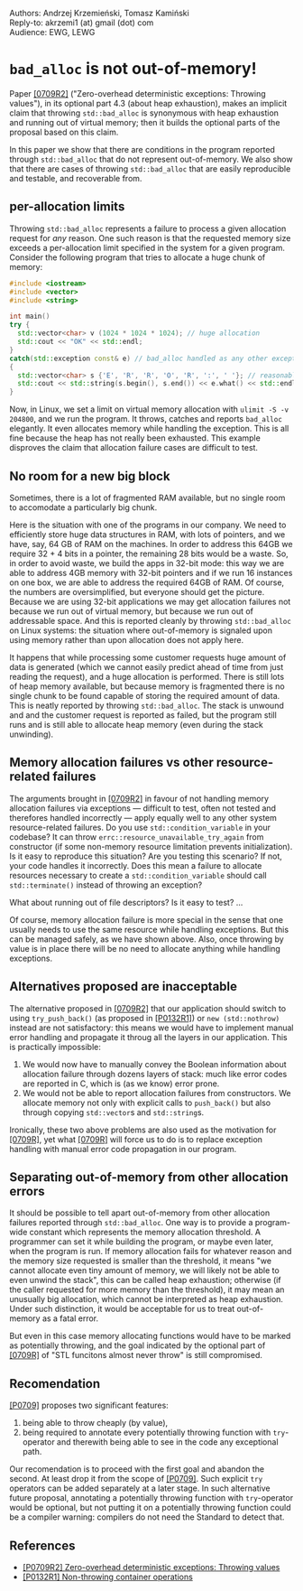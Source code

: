 Authors: Andrzej Krzemieński, Tomasz Kamiński <br>
Reply-to: akrzemi1 (at) gmail (dot) com <br>
Audience: EWG, LEWG


`bad_alloc` is not out-of-memory!
=================================

Paper [[0709R2]](http://www.open-std.org/jtc1/sc22/wg21/docs/papers)
("Zero-overhead deterministic exceptions: Throwing values"), in its optional part 4.3 (about heap exhaustion),
makes an implicit claim that throwing `std::bad_alloc` is synonymous with heap exhaustion and running out of
virtual memory; then it builds the optional parts of the proposal based on this claim.

In this paper we show that there are conditions in the program reported through `std::bad_alloc` that do not represent
out-of-memory. We also show that there are cases of throwing `std::bad_alloc` that are easily reproducible and testable,
and recoverable from.


per-allocation limits
---------------------

Throwing `std::bad_alloc` represents a failure to process a given allocation request for *any* reason. One such reason is
that the requested memory size exceeds a per-allocation limit specified in the system for a given program. Consider the following program that tries to allocate a huge chunk of memory:

```c++
#include <iostream>
#include <vector>
#include <string>

int main()
try {
  std::vector<char> v (1024 * 1024 * 1024); // huge allocation
  std::cout << "OK" << std::endl;
}
catch(std::exception const& e) // bad_alloc handled as any other exception
{
  std::vector<char> s {'E', 'R', 'R', 'O', 'R', ':', ' '}; // reasonable allocation
  std::cout << std::string(s.begin(), s.end()) << e.what() << std::endl;
}
```
Now, in Linux, we set a limit on virtual memory allocation with `ulimit -S -v 204800`, and we run the program. It throws, 
catches and reports `bad_alloc` elegantly. It even allocates memory while handling the exception. This is all fine because the heap has not really been exhausted. This example disproves the claim that allocation failure cases are difficult to test.


No room for a new big block
---------------------------

Sometimes, there is a lot of fragmented RAM available, but no single room to accomodate a particularly big chunk.

Here is the situation with one of the programs in our company. We need to efficiently store huge data structures in RAM, with lots of pointers, and we have, say, 64 GB of RAM on the machines. In order to address this 64GB we require 32 + 4 bits in a pointer, the remaining 28 bits would be a waste. So, in order to avoid waste, we build the apps in 32-bit mode: this way we are able to address 4GB memory with 32-bit pointers and if we run 16 instances on one box, we are able to address the required 64GB of RAM. Of course, the numbers are oversimplified, but everyone should get the picture. Because we are using 32-bit applications we may get allocation failures not because we run out of virtual memory, but because we run out of addressable space. And this is reported cleanly by throwing `std::bad_alloc` on Linux systems: the situation where out-of-memory is signaled upon using memory rather than upon allocation does not apply here.

It happens that while processing some customer requests huge amount of data is generated (which we cannot easily predict ahead of time from just reading the request), and a huge allocation is performed. There is still lots of heap memory available, but because memory is fragmented there is no single chunk to be found capable of storing the required amount of data. This is neatly reported by throwing `std::bad_alloc`. The stack is unwound and and the customer request is reported as failed, but the program still runs and is still able to allocate heap memory (even during the stack unwinding).


Memory allocation failures vs other resource-related failures
--------------------------------------------

The arguments brought in [[0709R2]](http://www.open-std.org/jtc1/sc22/wg21/docs/papers) in favour of not handling memory
allocation failures via exceptions &mdash; difficult to test, often not tested and therefores handled incorrectly &mdash; apply
equally well to any other system resource-related failures. Do you use `std::condition_variable` in your codebase? It can throw `errc::resource_unavailable_try_again` from constructor (if some non-memory resource limitation prevents initialization). Is it easy to reproduce this situation? Are you testing this scenario? If not, your code handles it incorrectly. Does this mean a failure to allocate resources necessary to create a `std::condition_variable` should call `std::terminate()` instead of throwing an exception?

What about running out of file descriptors? Is it easy to test? ...

Of course, memory allocation failure is more special in the sense that one usually needs to use the same resource while
handling exceptions. But this can be managed safely, as we have shown above. Also, once throwing by value is in place there
will be no need to allocate anything while handling exceptions.


Alternatives proposed are inacceptable
--------------------------------------

The alternative proposed in [[0709R2]](http://www.open-std.org/jtc1/sc22/wg21/docs/papers) that our application should switch
to using `try_push_back()` (as proposed in [[P0132R1]](http://www.open-std.org/jtc1/sc22/wg21/docs/papers/2018/p0132r1.html)) or `new (std::nothrow)` instead are not satisfactory: this means we would have to implement manual error handling and propagate it throug all the layers in our application. This is practically impossible:

1. We would now have to manually convey the Boolean information about allocation failure through dozens layers of stack:
   much like error codes are reported in C, which is (as we know) error prone.
2. We would not be able to report allocation failures from constructors. We allocate memory not only with explicit calls
   to `push_back()` but also through copying `std::vector`s and `std::string`s.
   
Ironically, these two above problems are also used as the motivation for
[[0709R]](http://www.open-std.org/jtc1/sc22/wg21/docs/papers), yet what
[[0709R]](http://www.open-std.org/jtc1/sc22/wg21/docs/papers) will force us to do is to replace exception handling with manual
error code propagation in our program.


Separating out-of-memory from other allocation errors
-----------------------------------------------------

It should be possible to tell apart out-of-memory from other allocation failures reported through `std::bad_alloc`. One way is to provide a program-wide constant which represents the memory allocation threshold. A programmer can set it while building the program, or maybe even later, when the program is run. If memory allocation fails for whatever reason and the memory size requested is smaller than the threshold, it means "we cannot allocate even tiny amount of memory, we will likely not be able to even unwind the stack", this can be called heap exhaustion; otherwise (if the caller requested for more memory than the threshold), it may mean an unusually big allocation, which cannot be interpreted as heap exhaustion. Under such distinction, it would be acceptable for us to treat out-of-memory as a fatal error.

But even in this case memory allocating functions would have to be marked as potentially throwing, and the goal indicated by the optional part of [[0709R]](http://www.open-std.org/jtc1/sc22/wg21/docs/papers) of "STL funcitons almost never throw" is still compromised.


Recomendation
-------------

[[P0709]](http://www.open-std.org/jtc1/sc22/wg21/docs/papers/2018/p0709r2.pdf) proposes two significant features:
1. being able to throw cheaply (by value),
2. being required to annotate every potentially throwing function with `try`-operator and therewith being able
   to see in the code any exceptional path.

Our recomendation is to proceed with the first goal and abandon the second. At least drop it from the scope of [[P0709]](http://www.open-std.org/jtc1/sc22/wg21/docs/papers/2018/p0709r2.pdf). Such explicit `try` operators can be added separately at a later stage. In such alternative future proposal, annotating a potentially throwing function with `try`-operator would be optional, but not putting it on a potentially throwing function could be a compiler warning: compilers do not need the Standard to detect that.


References
----------

* [[P0709R2] Zero-overhead deterministic exceptions: Throwing values ](http://www.open-std.org/jtc1/sc22/wg21/docs/papers/2018/p0709r2.pdf)
* [[P0132R1] Non-throwing container operations](http://www.open-std.org/jtc1/sc22/wg21/docs/papers/2018/p0132r1.html)
